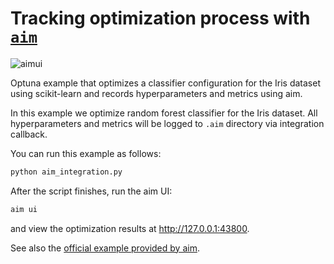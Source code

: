 # Tracking optimization process with [`aim`](https://aimstack.io/)

![aimui](https://user-images.githubusercontent.com/7121753/217423402-87c8c728-510b-487c-8a91-550a1e854851.png)

Optuna example that optimizes a classifier configuration for the Iris dataset using
scikit-learn and records hyperparameters and metrics using aim.

In this example we optimize random forest classifier for the Iris dataset. All
hyperparameters and metrics will be logged to `.aim` directory via integration callback.

You can run this example as follows:

```sh
python aim_integration.py
```

After the script finishes, run the aim UI:

```sh
aim ui
```

and view the optimization results at <http://127.0.0.1:43800>.

See also the [official example provided by aim](https://github.com/aimhubio/aim/blob/main/examples/optuna_track.py).
